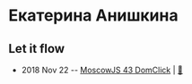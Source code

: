 # Екатерина Анишкина

## Let it flow
- 2018 Nov 22 -- [MoscowJS 43 DomClick](https://youtu.be/vhHrHdtv7Po?t=5052)  | [:notebook:](https://cloud.mail.ru/public/7vYC/UPtYZ8s4W)  

